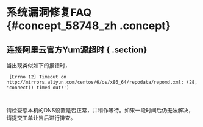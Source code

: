 # 系统漏洞修复FAQ {#concept_58748_zh .concept}

## 连接阿里云官方Yum源超时 { .section}

当出现类似如下的报错时，

```language-asp
 [Errno 12] Timeout on http://mirrors.aliyun.com/centos/6/os/x86_64/repodata/repomd.xml: (28, 'connect() timed out!')

				
```

请检查您本机的DNS设置是否正常，并稍作等待。如果一段时间后仍无法解决，请提交工单让售后进行排查。

